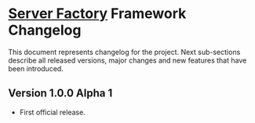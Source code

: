 # [Server Factory](https://github.com/milos85vasic/Server-Factory) Framework Changelog

This document represents changelog for the project. Next sub-sections describe all released versions, major changes and
new features that have been introduced.

## Version 1.0.0 Alpha 1

- First official release.
